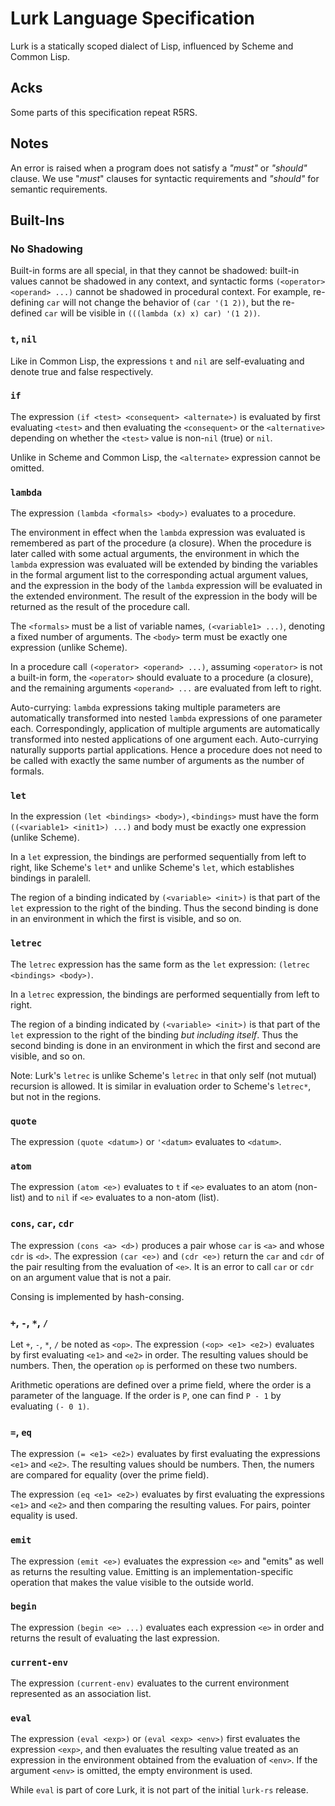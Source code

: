 # Lurk Language Specification

Lurk is a statically scoped dialect of Lisp, influenced by Scheme and Common Lisp.

## Acks

Some parts of this specification repeat R5RS.

## Notes

An error is raised when a program does not satisfy a _"must"_ or _"should"_ clause. We use "_must_" clauses for syntactic requirements and _"should"_ for semantic requirements.

## Built-Ins

### No Shadowing

Built-in forms are all special, in that they cannot be shadowed: built-in values cannot be shadowed in any context, and syntactic forms `(<operator> <operand> ...)` cannot be shadowed in procedural context. For example, re-defining `car` will not change the behavior of `(car '(1 2))`, but the re-defined `car` will be visible in `(((lambda (x) x) car) '(1 2))`.

### `t`, `nil`

Like in Common Lisp, the expressions `t` and `nil` are self-evaluating and denote true and false respectively.

### `if`

The expression `(if <test> <consequent> <alternate>)` is evaluated by first evaluating `<test>` and then evaluating the `<consequent>` or the `<alternative>` depending on whether the `<test>` value is non-`nil` (true) or `nil`.

Unlike in Scheme and Common Lisp, the `<alternate>` expression cannot be omitted.

### `lambda`

The expression `(lambda <formals> <body>)` evaluates to a procedure.

The environment in effect when the `lambda` expression was evaluated is remembered as part of the procedure (a closure). When the procedure is later called with some actual arguments, the environment in which the `lambda` expression was evaluated will be extended by binding the variables in the formal argument list to the corresponding actual argument values, and the expression in the body of the `lambda` expression will be evaluated in the extended environment. The result of the expression in the body will be returned as the result of the procedure call.

The `<formals>` must be a list of variable names, `(<variable1> ...)`, denoting a fixed number of arguments.
The `<body>` term must be exactly one expression (unlike Scheme).

In a procedure call `(<operator> <operand> ...)`, assuming `<operator>` is not a built-in form, the `<operator>` should evaluate to a procedure (a closure), and the remaining arguments `<operand> ...` are evaluated from left to right.

Auto-currying: `lambda` expressions taking multiple parameters are automatically transformed into nested `lambda` expressions of one parameter each. Correspondingly, application of multiple arguments are automatically transformed into nested applications of one argument each. Auto-currying naturally supports partial applications. Hence a procedure does not need to be called with exactly the same number of arguments as the number of formals.


### `let`

In the expression `(let <bindings> <body>)`, `<bindings>` must have the form `((<variable1> <init1>) ...)` and body must be exactly one expression (unlike Scheme).

In a `let` expression, the bindings are performed sequentially from left to right, like Scheme's `let*` and unlike Scheme's `let`, which establishes bindings in paralell.

The region of a binding indicated by `(<variable> <init>)` is that part of the `let` expression to the right of the binding. Thus the second binding is done in an environment in which the first is visible, and so on.

### `letrec`

The `letrec` expression has the same form as the `let` expression: `(letrec <bindings> <body>)`.

In a `letrec` expression, the bindings are performed sequentially from left to right.

The region of a binding indicated by `(<variable> <init>)` is that part of the `let` expression to the right of the binding _but including itself_. Thus the second binding is done in an environment in which the first and second are visible, and so on.

Note: Lurk's `letrec` is unlike Scheme's `letrec` in that only self (not mutual) recursion is allowed. It is similar in evaluation order to Scheme's `letrec*`, but not in the regions.

### `quote`

The expression `(quote <datum>)` or `'<datum>` evaluates to `<datum>`.

### `atom`

The expression `(atom <e>)` evaluates to `t` if `<e>` evaluates to an atom (non-list) and to `nil` if `<e>` evaluates to a non-atom (list).

### `cons`, `car`, `cdr`

The expression `(cons <a> <d>)` produces a pair whose `car` is `<a>` and whose `cdr` is `<d>`. The expression `(car <e>)` and `(cdr <e>)` return the `car` and `cdr` of the pair resulting from the evaluation of `<e>`.
It is an error to call `car` or `cdr` on an argument value that is not a pair.

Consing is implemented by hash-consing.

### `+`, `-`, `*`, `/`

Let `+`, `-`, `*`, `/` be noted as `<op>`. The expression `(<op> <e1> <e2>)` evaluates by first evaluating `<e1>` and `<e2>` in order. The resulting values should be numbers. Then, the operation `op` is performed on these two numbers.

Arithmetic operations are defined over a prime field, where the order is a parameter of the language.
If the order is `P`, one can find `P - 1` by evaluating `(- 0 1)`.

### `=`, `eq`

The expression `(= <e1> <e2>)` evaluates by first evaluating the expressions `<e1>` and `<e2>`. The resulting values should be numbers. Then, the numers are compared for equality (over the prime field).

The expression  `(eq <e1> <e2>)` evaluates by first evaluating the expressions `<e1>` and `<e2>` and then comparing the resulting values. For pairs, pointer equality is used.

### `emit`

The expression `(emit <e>)` evaluates the expression `<e>` and "emits" as well as returns the resulting value.
Emitting is an implementation-specific operation that makes the value visible to the outside world.

### `begin`

The expression `(begin <e> ...)` evaluates each expression `<e>` in order and returns the result of evaluating the last expression.

### `current-env`

The expression `(current-env)` evaluates to the current environment represented as an association list.

### `eval`

The expression `(eval <exp>)` or `(eval <exp> <env>)` first evaluates the expression `<exp>`, and then evaluates the resulting value treated as an expression in the environment obtained from the evaluation of `<env>`. If the argument `<env>` is omitted, the empty environment is used.

While `eval` is part of core Lurk, it is not part of the initial `lurk-rs` release.
